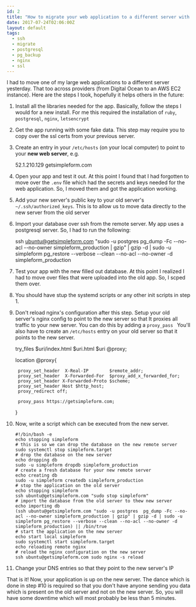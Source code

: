 ```yaml
---
id: 2
title: "How to migrate your web application to a different server with minimum downtime"
date: 2017-07-24T02:06:00Z
layout: default
tags:
  - ssh
  - migrate
  - postgresql
  - pg_backup
  - nginx
  - ssl
---
```


I had to move one of my large web applications to a different server yesterday. That too across providers (from Digital Ocean to an AWS EC2 instance).
Here are the steps I took, hopefully it helps others in the future:

  1. Install all the libraries needed for the app. Basically, follow the steps I would for a new install. For me this required the installation of `ruby`,
    `postgresql`, `nginx`, `letsencrypt`
  2. Get the app running with some fake data. This step may require you to copy over the ssl certs from your previous server.
  3. Create an entry in your `/etc/hosts` (on your local computer) to point to  your **new web server**, e.g.

        52.1.210.129 getsimpleform.com

  4. Open your app and test it out. At this point I found that I had forgotten to move over the `.env` file which had the secrets and keys needed
    for the web application. So, I moved them and got the application working.
  5. Add your new server's public key to your old server's `~/.ssh/authorized_keys`. This is to allow us to move data directly to the new server from the old server
  6. Import your database over ssh from the remote server. My app uses a postgresql server. So, I had to run the following:

        ssh ubuntu@getsimpleform.com "sudo -u postgres  pg_dump -Fc --no-acl --no-owner simpleform_production | gzip" | gzip -d | sudo -u simpleform pg_restore --verbose --clean --no-acl --no-owner -d simpleform_production

  7. Test your app with the new filled out database. At this point I realized I had to move over files that were uploaded into the old app. So, I scped them over.
  8. You should have stup the systemd scripts or any other init scripts in step 1.
  9. Don't reload nginx's configuration after this step. Setup your old server's nginx config to point to the new server so that It proxies all traffic to your new server. You can do this by adding a `proxy_pass `
    You'll also have to create an `/etc/hosts` entry on your old server so that it points to the new server.

        try_files $uri/index.html $uri.html $uri @proxy;

        location @proxy{

          proxy_set_header  X-Real-IP        $remote_addr;
          proxy_set_header  X-Forwarded-For  $proxy_add_x_forwarded_for;
          proxy_set_header X-Forwarded-Proto $scheme;
          proxy_set_header Host $http_host;
          proxy_redirect off;

          proxy_pass https://getsimpleform.com;
        }

  10. Now, write a script which can be executed from the new server.

          #!/bin/bash -e
          echo stopping simpleform
          # this is so we can drop the database on the new remote server
          sudo systemctl stop simpleform.target
          # drop the database on the new server
          echo dropping db
          sudo -u simpleform dropdb simpleform_production
          # create a fresh database for your new remote server
          echo creating db
          sudo -u simpleform createdb simpleform_production
          # stop the application on the old server
          echo stopping simpleform
          ssh ubuntu@getsimpleform.com "sudo stop simpleform"
          # import the database from the old server to thew new server
          echo importing db
          (ssh ubuntu@getsimpleform.com "sudo -u postgres  pg_dump -Fc --no-acl --no-owner simpleform_production | gzip" | gzip -d | sudo -u simpleform pg_restore --verbose --clean --no-acl --no-owner -d simpleform_production) || /bin/true
          # start the application on the new server
          echo start local simpleform
          sudo systemctl start simpleform.target
          echo reloading remote nginx
          # reload the nginx configuration on the new server
          ssh ubuntu@getsimpleform.com sudo nginx -s reload

  11. Change your DNS entries so that they point to the new server's IP

That is it! Now, your application is up on the new server. The dance which is done in step #10 is required so that you don't have anyone sending you data which is present on the old server
and not on the new server. So, you will have some downtime which will most probably be less than 5 minutes.

